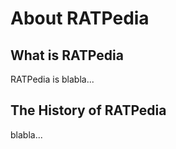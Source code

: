 # About RATPedia

## What is RATPedia

RATPedia is blabla...

## The History of RATPedia

blabla...
